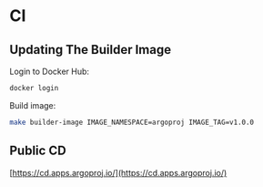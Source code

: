 # CI

## Updating The Builder Image

Login to Docker Hub:

```bash
docker login
```

Build image:

```bash
make builder-image IMAGE_NAMESPACE=argoproj IMAGE_TAG=v1.0.0
```

## Public CD

[https://cd.apps.argoproj.io/](https://cd.apps.argoproj.io/)